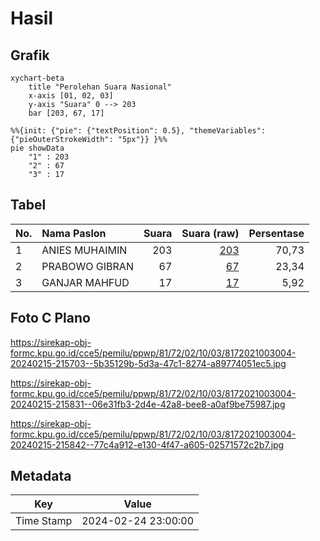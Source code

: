# Hasil

## Grafik

```mermaid
xychart-beta
    title "Perolehan Suara Nasional"
    x-axis [01, 02, 03]
    y-axis "Suara" 0 --> 203
    bar [203, 67, 17]
```

```mermaid
%%{init: {"pie": {"textPosition": 0.5}, "themeVariables": {"pieOuterStrokeWidth": "5px"}} }%%
pie showData
    "1" : 203
    "2" : 67
    "3" : 17
```

## Tabel

| No. | Nama Paslon    | Suara | Suara (raw) | Persentase |
|:--- |:-------------- | -----:| -----------:| ----------:|
| 1   | ANIES MUHAIMIN | 203   | [203][p-1]  | 70,73      |
| 2   | PRABOWO GIBRAN | 67    | [67][p-2]   | 23,34      |
| 3   | GANJAR MAHFUD  | 17    | [17][p-3]   | 5,92       |


[p-1]: https://github.com/gigit-pemilu/pemilu-2024/blob/main/pilpres/hitung-suara/sub/81-maluku/sub/72-kota-tual/sub/02-pulau-dullah-selatan/sub/1003-ketsoblak/sub/004-tps/sub/paslon-1.txt
[p-2]: https://github.com/gigit-pemilu/pemilu-2024/blob/main/pilpres/hitung-suara/sub/81-maluku/sub/72-kota-tual/sub/02-pulau-dullah-selatan/sub/1003-ketsoblak/sub/004-tps/sub/paslon-2.txt
[p-3]: https://github.com/gigit-pemilu/pemilu-2024/blob/main/pilpres/hitung-suara/sub/81-maluku/sub/72-kota-tual/sub/02-pulau-dullah-selatan/sub/1003-ketsoblak/sub/004-tps/sub/paslon-3.txt

## Foto C Plano

https://sirekap-obj-formc.kpu.go.id/cce5/pemilu/ppwp/81/72/02/10/03/8172021003004-20240215-215703--5b35129b-5d3a-47c1-8274-a89774051ec5.jpg

https://sirekap-obj-formc.kpu.go.id/cce5/pemilu/ppwp/81/72/02/10/03/8172021003004-20240215-215831--06e31fb3-2d4e-42a8-bee8-a0af9be75987.jpg

https://sirekap-obj-formc.kpu.go.id/cce5/pemilu/ppwp/81/72/02/10/03/8172021003004-20240215-215842--77c4a912-e130-4f47-a605-02571572c2b7.jpg


## Metadata

| Key        | Value               |
| ---------- | ------------------- |
| Time Stamp | 2024-02-24 23:00:00 |




